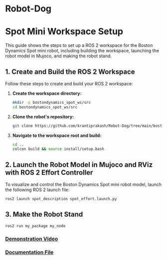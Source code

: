 # Robot-Dog
# Spot Mini Workspace Setup

This guide shows the steps to set up a ROS 2 workspace for the Boston Dynamics Spot mini robot, including building the workspace, launching the robot model in Mujoco, and making the robot stand.

## 1. Create and Build the ROS 2 Workspace

Follow these steps to create and build your ROS 2 workspace:

1.  **Create the workspace directory:**

    ```bash
    mkdir -p bostondynamics_spot_ws/src
    cd bostondynamics_spot_ws/src
    ```

2.  **Clone the robot's repository:**

    ```bash
    git clone https://github.com/krantiprakash/Robot-Dog/tree/main/bostondynamics_spot_ws
    ```



3.  **Navigate to the workspace root and build:**

    ```bash
    cd ..
    colcon build && source install/setup.bash
    ```

## 2. Launch the Robot Model in Mujoco and RViz with ROS 2 Effort Controller

To visualize and control the Boston Dynamics Spot mini robot model, launch the following ROS 2 launch file:

```bash
ros2 launch spot_description spot_effort.launch.py
 ```

## 3. Make the Robot Stand
```bash
ros2 run my_package my_node
```


### [Demonstration Video](https://youtu.be/bBCZpLf8pjU)

### [Documentation File](https://drive.google.com/file/d/1f-2_3iCpwe2D4ktlGrKjPAVEsN041Xwp/view?usp=sharing) 
